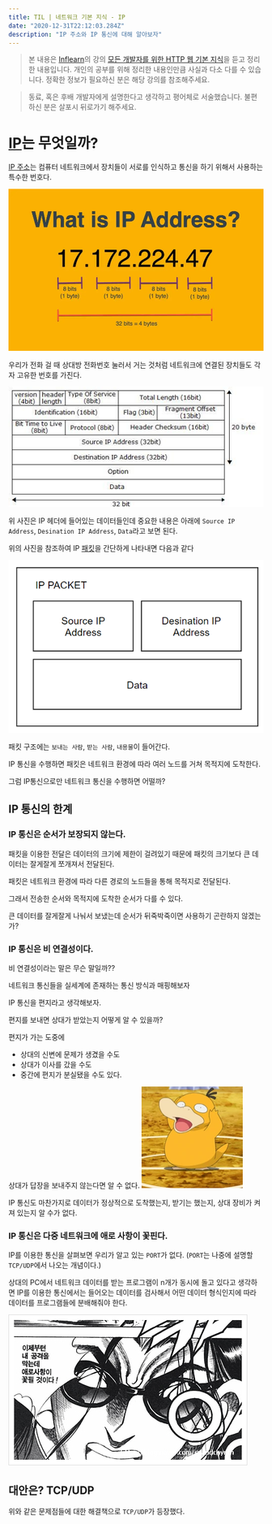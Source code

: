 ```yaml
---
title: TIL | 네트워크 기본 지식 - IP
date: "2020-12-31T22:12:03.284Z"
description: "IP 주소와 IP 통신에 대해 알아보자"
---
```


> 본 내용은 [Inflearn](https://www.inflearn.com/)의 강의 [모든 개발자를 위한 HTTP 웹 기본 지식](https://www.inflearn.com/course/http-%EC%9B%B9-%EB%84%A4%ED%8A%B8%EC%9B%8C%ED%81%AC/dashboard)을 듣고 정리한 내용입니다.
> 개인의 공부를 위해 정리한 내용인만큼 사실과 다소 다를 수 있습니다.
> 정확한 정보가 필요하신 분은 해당 강의를 참조해주세요.

> 동료, 혹은 후배 개발자에게 설명한다고 생각하고 평어체로 서술했습니다.
> 불편하신 분은 살포시 뒤로가기 해주세요.

# [IP](https://ko.wikipedia.org/wiki/IP_%EC%A3%BC%EC%86%8C)는 무엇일까?

[IP 주소](https://ko.wikipedia.org/wiki/IP_%EC%A3%BC%EC%86%8C)는 컴퓨터 네트워크에서 장치들이 서로를 인식하고 통신을 하기 위해서 사용하는 특수한 번호다.

![](2020-12-31-22-34-09.png)

우리가 전화 걸 때 상대방 전화번호 눌러서 거는 것처럼 네트워크에 연결된 장치들도 각자 고유한 번호를 가진다.

![](2020-12-31-22-02-50.png)

위 사진은 IP 헤더에 들어있는 데이터들인데 중요한 내용은 아래에 `Source IP Address`, `Desination IP Address`, `Data`라고 보면 된다.

위의 사진을 참조하여 IP [패킷](https://ko.wikipedia.org/wiki/%EB%84%A4%ED%8A%B8%EC%9B%8C%ED%81%AC_%ED%8C%A8%ED%82%B7)을 간단하게 나타내면 다음과 같다

![](2020-12-31-22-13-04.png)

패킷 구조에는 `보내는 사람`, `받는 사람`, `내용물`이 들어간다.

IP 통신을 수행하면 패킷은 네트워크 환경에 따라 여러 노드를 거쳐 목적지에 도착한다.

그럼 IP통신으로만 네트워크 통신을 수행하면 어떨까?

## IP 통신의 한계

### IP 통신은 순서가 보장되지 않는다.

패킷을 이용한 전달은 데이터의 크기에 제한이 걸려있기 때문에 패킷의 크기보다 큰 데이터는 잘게잘게 쪼개져서 전달된다.

패킷은 네트워크 환경에 따라 다른 경로의 노드들을 통해 목적지로 전달된다.

그래서 전송한 순서와 목적지에 도착한 순서가 다를 수 있다.

큰 데이터를 잘게잘게 나눠서 보냈는데 순서가 뒤죽박죽이면 사용하기 곤란하지 않겠는가?

### IP 통신은 비 연결성이다.

비 연결성이라는 말은 무슨 말일까??

네트워크 통신들을 실세계에 존재하는 통신 방식과 매핑해보자

IP 통신을 편지라고 생각해보자.

편지를 보내면 상대가 받았는지 어떻게 알 수 있을까?

편지가 가는 도중에

- 상대의 신변에 문제가 생겼을 수도
- 상대가 이사를 갔을 수도
- 중간에 편지가 분실됐을 수도
  있다.

상대가 답장을 보내주지 않는다면 알 수 없다.
![알 수가 없다](2020-12-31-22-23-47.png)

IP 통신도 마찬가지로 데이터가 정상적으로 도착했는지, 받기는 했는지, 상대 장비가 켜져 있는지 알 수가 없다.

### IP 통신은 다중 네트워크에 애로 사항이 꽃핀다.

IP를 이용한 통신을 살펴보면 우리가 알고 있는 `PORT`가 없다. (`PORT`는 나중에 설명할 `TCP/UDP`에서 나오는 개념이다.)

상대의 PC에서 네트워크 데이터를 받는 프로그램이 n개가 동시에 돌고 있다고 생각하면 IP를 이용한 통신에서는 들어오는 데이터를 검사해서 어떤 데이터 형식인지에 따라 데이터를 프로그램들에 분배해줘야 한다.

![애로사항이 꽃 필 것이다. ](2020-12-31-22-25-58.png)

## 대안은? TCP/UDP

위와 같은 문제점들에 대한 해결책으로 `TCP/UDP`가 등장했다.

